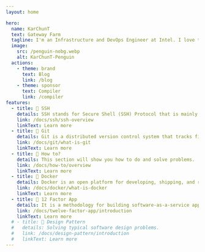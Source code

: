 ```yaml
---
layout: home

hero:
  name: KarChunT
  text: Gateway Farm
  tagline: I'm an Infrastructure and DevOps Engineer at Intel. I love to code and design software architecture.
  image:
    src: /penguin-nobg.webp
    alt: KarChunT-Penguin
  actions:
    - theme: brand
      text: Blog
      link: /blog
    - theme: sponsor
      text: Compiler
      link: /compiler
features:
  - title: 🍇 SSH
    details: SSH stands for Secure Shell (SSH) Protocol that is mainly used to connect to a Linux server remotely.
    link: /docs/ssh/ssh-overview
    linkText: Learn more
  - title: 🍈 Git
    details: Git is a distributed version control system that tracks file changes.
    link: /docs/git/what-is-git
    linkText: Learn more
  - title: 🥥 How to?
    details: This section will show you how to do and solve problems.
    link: /docs/how-to/overview
    linkText: Learn more
  - title: 🍉 Docker
    details: Docker is an open platform for developing, shipping, and running applications.
    link: /docs/docker/what-is-docker
    linkText: Learn more
  - title: 🍊 12 Factor App
    details: It is a methodology for building software-as-a-service applications with best practices.
    link: /docs/twelve-factor-app/introduction
    linkText: Learn more
  # - title: 🥑 Design Pattern
  #   details: Solving typical software design problems.
  #   link: /docs/design-pattern/introduction
  #   linkText: Learn more
---
```

